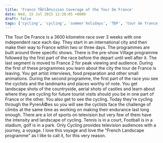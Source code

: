 ```yaml
---
title: 'France TÃ©lÃ©vision Coverage of the Tour De France'
date: Wed, 15 Jul 2015 12:28:05 +0000
draft: false
tags: ['cycling', 'cycling', 'summer holidays', 'TDF', 'tour de france', 'travel']
---
```


The Tour De France is a 3600 kilometre race over 3 weeks with one independent race each day. They start in an international city and then make their way to France within two or three days. The programmes are built around three specific shows. There is the pre-show Village programme followed by the first part of the race before the depart until well after it. The last segment is moved to France 2 for peak viewing and audience. During the first of these programmes you learn about the city the tour de France is leaving. You get artist interviews, food preparation and other small animations. During the second programme, the first part of the race you see the cyclists and the landmarks and places worthy of note. You get landscape shots of the countryside, aerial shots of castles and learn about where they are cycling for future tourist visits should you be in one part of France or the other. You also get to see the cycling. Today they're cycling through the PyrenÃ©es so you will see the cyclists face the challenge of climbs at the same time as working on making their endurance last long enough. There are a lot of sports on television but very few of them have the intensity and landscape of cycling. Tennis is in a court, Football is in a stadium, golf is in a park. Only Cycling provides television audiences with a journey, a voyage. I love this voyage and love the "French Landscape programme" as I like to call it, for this very reason.